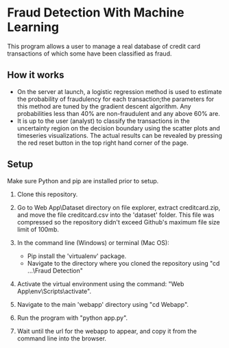 # Fraud Detection With Machine Learning

This program allows a user to manage a real database of credit card transactions of which some have been classified as fraud. 

## How it works
* On the server at launch, a logistic regression method is used to estimate the probability of fraudulency for each transaction;the parameters for this method are tuned by the gradient descent algorithm. Any probabilities less than 40% are non-fraudulent and any above 60% are.
* It is up to the user (analyst) to classify the transactions in the uncertainty region on the decision boundary using the scatter plots and timeseries visualizations.
The actual results can be revealed by pressing the red reset button in the top right hand corner of the page. 

## Setup

Make sure Python and pip are installed prior to setup.

1. Clone this repository.

2. Go to Web App\Dataset directory on file explorer, extract creditcard.zip, and move the file creditcard.csv into the 'dataset' folder. 
   This file was compressed so the repository didn't exceed Github's maximum file size limit of 100mb.
   
3. In the command line (Windows) or terminal (Mac OS):
   * Pip install the 'virtualenv' package.
   * Navigate to the directory where you cloned the repository using "cd ...\Fraud Detection"

5. Activate the virtual environment using the command: "Web App\env\Scripts\activate".

6. Navigate to the main 'webapp' directory using "cd Webapp".

7. Run the program with "python app.py".

8. Wait until the url for the webapp to appear, and copy it from the command line into the browser.
